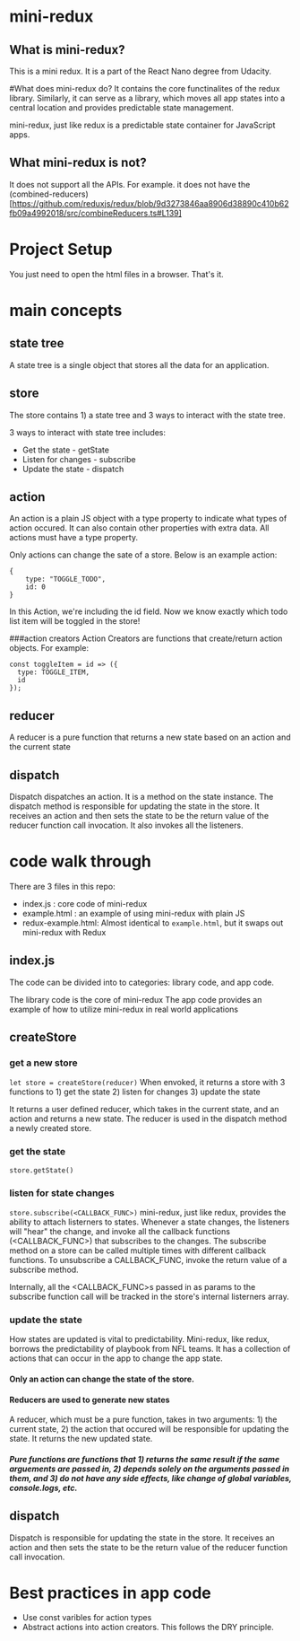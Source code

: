 # mini-redux
## What is mini-redux?
This is a mini redux. It is a part of the React Nano degree from Udacity.

#What does mini-redux do?
It contains the core functinalites of the redux library. Similarly, it can serve as a library, which moves all app states into a central location and provides predictable state management.

mini-redux, just like redux is a predictable state container for JavaScript apps.

## What mini-redux is not?
It does not support all the APIs. For example. it does not have the (combined-reducers)[https://github.com/reduxjs/redux/blob/9d3273846aa8906d38890c410b62fb09a4992018/src/combineReducers.ts#L139]

# Project Setup
You just need to open the html files in a browser. That's it.

# main concepts
## state tree
A state tree is a single object that stores all the data for an application.

## store
The store contains 1) a state tree and 3 ways to interact with the state tree.

3 ways to interact with state tree includes:
- Get the state - getState
- Listen for changes - subscribe
- Update the state - dispatch

## action
An action is a plain JS object with a type property to indicate what types of action occured. It can also contain other properties with extra data. All actions must have a type property.

Only actions can change the sate of a store.
Below is an example action:
```
{
    type: "TOGGLE_TODO",
    id: 0
}
```
In this Action, we're including the id field. Now we know exactly which todo list item will be toggled in the store!

###action creators
Action Creators are functions that create/return action objects. For example:
```
const toggleItem = id => ({
  type: TOGGLE_ITEM,
  id
});
```
## reducer
A reducer is a pure function that returns a new state based on an action and the current state

## dispatch
Dispatch dispatches an action. It is a method on the state instance.
The dispatch method is responsible for updating the state in the store. It receives an action and then sets the state to be the return value of the reducer function call invocation.
It also invokes all the listeners.

# code walk through
There are 3 files in this repo:
- index.js : core code of mini-redux
- example.html : an example of using mini-redux with plain JS
- redux-example.html: Almost identical to `example.html`, but it swaps out mini-redux with Redux

## index.js
The code can be divided into to categories: library code, and app code.

The library code is the core of mini-redux
The app code provides an example of how to utilize mini-redux in real world applications

## createStore
### get a new store
`let store = createStore(reducer)`
When envoked, it returns a store with 3 functions to 1) get the state 2) listen for changes 3) update the state

It returns a user defined reducer, which takes in the current state, and an action and returns a new state. The reducer is used in the dispatch method a newly created store.

### get the state
`store.getState()`

### listen for state changes
`store.subscribe(<CALLBACK_FUNC>)`
mini-redux, just like redux, provides the ability to attach listerners to states. Whenever a state changes, the listeners will "hear" the change, and invoke all the callback functions (<CALLBACK_FUNC>) that subscribes to the changes.
The subscribe method on a store can be called multiple times with different callback functions.
To unsubscribe a CALLBACK_FUNC, invoke the return value of a subscribe method.

Internally, all the <CALLBACK_FUNC>s passed in as params to the subscribe function call will be tracked in the store's internal listerners array.

### update the state
How states are updated is vital to predictability. Mini-redux, like redux, borrows the predictability of playbook from NFL teams. It has a collection of actions that can occur in the app to change the app state.

#### Only an action can change the state of the store.

#### Reducers are used to generate new states
A reducer, which must be a pure function, takes in two arguments: 1) the current state, 2) the action that occured will be responsible for updating the state. It returns the new updated state.

##### Pure functions are functions that 1) returns the same result if the same arguements are passed in, 2) depends solely on the arguments passed in them, and 3) do not have any side effects, like change of global variables, console.logs, etc.

## dispatch
Dispatch is responsible for updating the state in the store. It receives an action and then sets the state to be the return value of the reducer function call invocation.

# Best practices in app code
- Use const varibles for action types
- Abstract actions into action creators. This follows the DRY principle.

